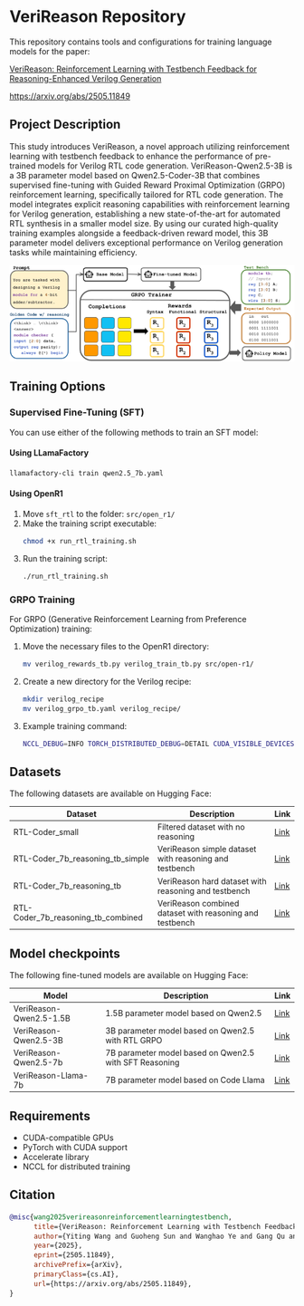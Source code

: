 # VeriReason Repository

This repository contains tools and configurations for training language models for the paper: 

[VeriReason: Reinforcement Learning with Testbench Feedback for Reasoning-Enhanced Verilog Generation](https://arxiv.org/abs/2505.11849) 

https://arxiv.org/abs/2505.11849

## Project Description

This study introduces VeriReason, a novel approach utilizing reinforcement learning with testbench feedback to enhance the performance of pre-trained models for Verilog RTL code generation. VeriReason-Qwen2.5-3B is a 3B parameter model based on Qwen2.5-Coder-3B that combines supervised fine-tuning with Guided Reward Proximal Optimization (GRPO) reinforcement learning, specifically tailored for RTL code generation.
The model integrates explicit reasoning capabilities with reinforcement learning for Verilog generation, establishing a new state-of-the-art for automated RTL synthesis in a smaller model size. By using our curated high-quality training examples alongside a feedback-driven reward model, this 3B parameter model delivers exceptional performance on Verilog generation tasks while maintaining efficiency.

<p align="center">
  <img src="assets/Verireason_workflow.png" alt="VeriReason Workflow" width="800"/>
</p>

## Training Options

### Supervised Fine-Tuning (SFT)

You can use either of the following methods to train an SFT model:

#### Using LLamaFactory

```bash
llamafactory-cli train qwen2.5_7b.yaml
```

#### Using OpenR1

1. Move `sft_rtl` to the folder: `src/open_r1/`
2. Make the training script executable:
   ```bash
   chmod +x run_rtl_training.sh
   ```
3. Run the training script:
   ```bash
   ./run_rtl_training.sh
   ```

### GRPO Training

For GRPO (Generative Reinforcement Learning from Preference Optimization) training:

1. Move the necessary files to the OpenR1 directory:
   ```bash
   mv verilog_rewards_tb.py verilog_train_tb.py src/open-r1/
   ```
   
2. Create a new directory for the Verilog recipe:
   ```bash
   mkdir verilog_recipe
   mv verilog_grpo_tb.yaml verilog_recipe/
   ```

3. Example training command:
   ```bash
   NCCL_DEBUG=INFO TORCH_DISTRIBUTED_DEBUG=DETAIL CUDA_VISIBLE_DEVICES=5,6,7 ACCELERATE_USE_NCCL=1 accelerate launch --config_file recipes/accelerate_configs/zero3.yaml --num_processes=3 src/open_r1/verilog_train_rtlcoder.py --config verilog_recipe/verilog_grpo_tb.yaml --use_vllm=false
   ```

## Datasets

The following datasets are available on Hugging Face:

| Dataset | Description | Link |
|---------|-------------|------|
| RTL-Coder_small | Filtered dataset with no reasoning | [Link](https://huggingface.co/datasets/Nellyw888/RTL-Coder_small) |
| RTL-Coder_7b_reasoning_tb_simple | VeriReason simple dataset with reasoning and testbench | [Link](https://huggingface.co/datasets/Nellyw888/RTL-Coder_7b_reasoning_tb_simple) |
| RTL-Coder_7b_reasoning_tb | VeriReason hard dataset with reasoning and testbench | [Link](https://huggingface.co/datasets/Nellyw888/RTL-Coder_7b_reasoning_tb) |
| RTL-Coder_7b_reasoning_tb_combined | VeriReason combined dataset with reasoning and testbench | [Link](https://huggingface.co/datasets/Nellyw888/RTL-Coder_7b_reasoning_tb_combined) |

## Model checkpoints

The following fine-tuned models are available on Hugging Face:

| Model | Description | Link |
|-------|-------------|------|
| VeriReason-Qwen2.5-1.5B | 1.5B parameter model based on Qwen2.5 | [Link](https://huggingface.co/Nellyw888/VeriReason-Qwen2.5-1.5B-grpo-small) |
| VeriReason-Qwen2.5-3B | 3B parameter model based on Qwen2.5 with RTL GRPO | [Link](https://huggingface.co/Nellyw888/VeriReason-Qwen2.5-3B-Verilog-RTL-GRPO-reasoning-tb/settings) |
| VeriReason-Qwen2.5-7b | 7B parameter model based on Qwen2.5 with SFT Reasoning | [Link](https://huggingface.co/Nellyw888/VeriReason-Qwen2.5-7b-SFT-Reasoning) |
| VeriReason-Llama-7b | 7B parameter model based on Code Llama | [Link](https://huggingface.co/Nellyw888/VeriReason-Llama-7b-RTLCoder-GRPO-reasoning-tb) |

## Requirements

- CUDA-compatible GPUs
- PyTorch with CUDA support
- Accelerate library
- NCCL for distributed training

## Citation
```bibtex
@misc{wang2025verireasonreinforcementlearningtestbench,
      title={VeriReason: Reinforcement Learning with Testbench Feedback for Reasoning-Enhanced Verilog Generation}, 
      author={Yiting Wang and Guoheng Sun and Wanghao Ye and Gang Qu and Ang Li},
      year={2025},
      eprint={2505.11849},
      archivePrefix={arXiv},
      primaryClass={cs.AI},
      url={https://arxiv.org/abs/2505.11849}, 
}
```
